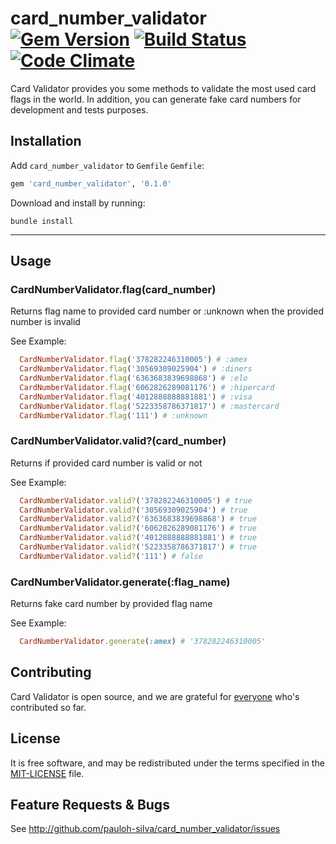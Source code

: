 # card_number_validator [![Gem Version][version-badge]][rubygems] [![Build Status][travis-badge]][travis] [![Code Climate][code-climate-badge]][code-climate]

Card Validator provides you some methods to validate the most used card flags in the world.
In addition, you can generate fake card numbers for development and tests purposes.

## Installation

Add `card_number_validator` to `Gemfile`
`Gemfile`:

```ruby
gem 'card_number_validator', '0.1.0'
```

Download and install by running:

```
bundle install
```

----

## Usage

### CardNumberValidator.flag(card_number)
Returns flag name to provided card number or :unknown
when the provided number is invalid

See Example:
``` ruby
  CardNumberValidator.flag('378282246310005') # :amex 
  CardNumberValidator.flag('30569309025904') # :diners 
  CardNumberValidator.flag('6363683839698868') # :elo 
  CardNumberValidator.flag('6062826289081176') # :hipercard 
  CardNumberValidator.flag('4012888888881881') # :visa 
  CardNumberValidator.flag('5223358786371817') # :mastercard
  CardNumberValidator.flag('111') # :unknown
```
### CardNumberValidator.valid?(card_number)
Returns if provided card number is valid or not

See Example:
``` ruby
  CardNumberValidator.valid?('378282246310005') # true
  CardNumberValidator.valid?('30569309025904') # true
  CardNumberValidator.valid?('6363683839698868') # true
  CardNumberValidator.valid?('6062826289081176') # true
  CardNumberValidator.valid?('4012888888881881') # true
  CardNumberValidator.valid?('5223358786371817') # true
  CardNumberValidator.valid?('111') # false
```

### CardNumberValidator.generate(:flag_name)
Returns fake card number by provided flag name

See Example:
``` ruby
  CardNumberValidator.generate(:amex) # '378282246310005'
```

## Contributing

Card Validator is open source, and we are grateful for
[everyone][contributors] who's contributed so far.

## License

It is free software, and may be redistributed under the terms specified in the [MIT-LICENSE](MIT-LICENSE) file.

## Feature Requests & Bugs

See <http://github.com/pauloh-silva/card_number_validator/issues>

[contributors]: https://github.com/pauloh-silva/card_number_validator/contributors
[travis]: https://travis-ci.org/pauloh-silva/card_number_validator
[travis-badge]: https://travis-ci.org/pauloh-silva/card_number_validator.svg?branch=master
[code-climate]: https://codeclimate.com/github/pauloh-silva/card_number_validator
[code-climate-badge]: https://codeclimate.com/github/codeclimate/codeclimate/badges/gpa.svg
[rubygems]: http://rubygems.org/gems/card_number_validator
[version-badge]: https://badge.fury.io/rb/card_number_validator.svg